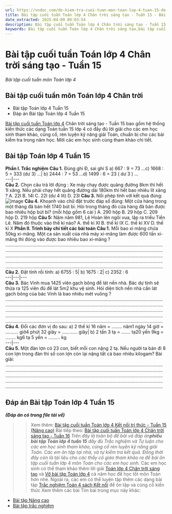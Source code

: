 ```yaml
---
url: https://vndoc.com/de-kiem-tra-cuoi-tuan-mon-toan-lop-4-tuan-15-de-1-157698
title: Bài tập cuối tuần Toán lớp 4 Chân trời sáng tạo - Tuần 15 - Bài tập cuối tuần môn Toán lớp 4 - VnDoc.com
date_extracted: 2025-04-09 09:03:54
description: Bài tập cuối tuần Toán lớp 4 Chân trời sáng tạo - Tuần 15 có đáp án giúp các em học sinh ôn tập, nâng cao kỹ năng giải Toán.
keywords: Bài tập cuối tuần Toán lớp 4 Chân trời sáng tạo,bài tập cuối tuần 15 lớp 4,phiếu bài tập toán lớp 4 tuần 15,phiếu bài tập toán tuần 15 lớp 4,bài tập cuối tuần lớp 4 tuần 15,Đề kiểm tra cuối tuần môn Toán lớp 4 Tuần 15,Đề kiểm tra cuối tuần môn Toán lớp 4,Bài tập cuối tuần môn Toán lớp 4,giải Toán lớp 4,giải bài tập toán 4,toán lớp 4,bài tập toán lớp 4,bài tập toán lớp 4 chương 2
---
```


# Bài tập cuối tuần Toán lớp 4 Chân trời sáng tạo - Tuần 15
 _Bài tập cuối tuần môn Toán lớp 4_
## **Bài tập cuối tuần môn Toán lớp 4 Chân trời**
  * Bài tập Toán lớp 4 Tuần 15
  * Đáp án Bài tập Toán lớp 4 Tuần 15

[Bài tập cuối tuần Toán lớp 4](<https://vndoc.com/de-kiem-tra-cuoi-tuan-toan4>) Chân trời sáng tạo - Tuần 15 bao gồm hệ thống kiến thức các dạng Toán tuần 15 lớp 4 có đầy đủ lời giải cho các em học sinh tham khảo, củng cố, rèn luyện kỹ năng giải Toán, chuẩn bị cho các bài kiểm tra trong năm học. Mời các em học sinh cùng tham khảo chi tiết.
## Bài tập Toán lớp 4 Tuần 15
**Phần I. Trắc nghiệm**
**Câu 1.** Đúng ghi Đ, sai ghi S
a\) 667 : 9 = 73 …c\) 1668 : 5 = 333 \(dư 3\) …| b\) 2444 : 7 = 53 …d\) 1499 : 6 = 23 \( dư 3 \) …  
---|---  
**Câu 2.** Chọn câu trả lời đúng :
Xe máy chạy được quãng đường 8km thì hết 1l xăng. Nếu phải chạy hết quãng đường dài 180km thì hết bao nhiêu lít xăng ?
A. 22l
B. 14l
C. 22l \(dư 4 lít\)
D. 23l
**Câu 3.** Nối phép tính với kết quả đúng:
![image](https://i.vdoc.vn/data/image/2023/12/11/btct15-toan-4-ctst.png)
**Câu 4.** Khoanh vào chữ đặt trước đáp số đúng:
Một cửa hàng trong một tháng đã bán hết 1740 bút bi. Hỏi trong tháng đó cửa hàng đã bán được bao nhiêu hộp bút bi? \(mỗi hộp gồm 6 cái \)
A. 290 hộp
B. 29 hộp
C. 209 hộp
D. 219 hộp
**Câu 5:** Năm năm 981, Lê Hoàn lên ngôi vua, lập ra triều Tiền Lê. Năm đó thuộc vào thế kỉ nào?
A. thế kỉ XI
B. thế kỉ IX
C. thế kỉ XV
D. thế kỉ X
**Phần II. Trình bày chi tiết các bài toán**
**Câu 1.** Mỗi bao xi măng chứa 50kg xi-măng. Một ca sản xuất của nhà máy xi-măng làm được 600 tấn xi-măng thì đóng vào được bao nhiêu bao xi-măng ?
……………………………………………………………………………………….………………….
……………………………………………………………………………………….………………….
……………………………………………………………………………………….………………….
……………………………………………………………………………………….………………….
……………………………………………………………………………………….………………….
**Câu 2.** Đặt tính rồi tính:
a\) 6755 : 5| b\) 1675 : 2| c\) 2352 : 6  
---|---|---  
**Câu 3.** Bác Vinh mua 1425 viên gạch bông để lát nền nhà. Bác dự tính sẽ thừa ra 125 viên đủ để lát 5m2 khu vệ sinh. Hỏi diện tích nền nhà cần lát gạch bông của bác Vinh là bao nhiêu mét vuông ?
……………………………………………………………………………………….………………….
……………………………………………………………………………………….………………….
……………………………………………………………………………………….………………….
……………………………………………………………………………………….………………….
……………………………………………………………………………………….………………….
**Câu 4.** Đổi các đơn vị đo sau:
a\) 2 thế kỉ 16 năm = …….. năm1 ngày 14 giờ = ………. giờ4 phút 32 giây = ………… giây| b\) 2 tấn 3 tạ = ……. tạ20 yến 9kg = …….. kg6 tạ 5 yến = ……… kg  
---|---  
**Câu 5.** Một đàn lợn có 23 con, biết mỗi con nặng 2 tạ. Nếu người ta bán đi 8 con lợn trong đàn thì số con lợn còn lại nặng tất cả bao nhiêu kilogam?
Bài giải:
……………………………………………………………………………………….………………….
……………………………………………………………………………………….………………….
……………………………………………………………………………………….………………….
…………………………………………………………………………………….…………………….
…………………………………………………………………………………….…………………….
## **Đáp án Bài tập Toán lớp 4 Tuần 15**
 _**\(Đáp án có trong file tải về\)**_
>> Xem thêm: [Bài tập cuối tuần Toán lớp 4 Kết nối tri thức - Tuần 15 \(Nâng cao\)](<https://vndoc.com/bai-tap-cuoi-tuan-toan-lop-4-ket-noi-tri-thuc-tuan-15-300094>)
>> Bài tiếp theo: [Bài tập cuối tuần Toán lớp 4 Chân trời sáng tạo - Tuần 16](<https://vndoc.com/de-kiem-tra-cuoi-tuan-mon-toan-lop-4-tuan-16-de-1-158967>)
 _Trên đây là toàn bộ đề bài và đáp án**phiếu bài tập Toán lớp 4 tuần 15** đầy đủ Trắc nghiệm và Tự luận cho các em học sinh tham khảo, củng cố rèn luyện kỹ năng giải Toán. Các em ôn tập tại nhà, và tự kiểm tra kết quả. Đồng thời đây còn là tài liệu cho các thầy cô giáo tham khảo ra đề bài ôn tập cuối tuần lớp 4 môn Toán cho các em học sinh._
Các em học sinh có thể tham khảo thêm lời giải [Toán lớp 4 Chân trời sáng tạo](<https://vndoc.com/toan-lop-4-chan-troi-sang-tao>) và [Vở bài tập Toán lớp 4](<https://vndoc.com/vo-bt-toan4>) cả năm học để học tốt môn Toán hơn nhé. Ngoài ra, các em có thể luyện tập thêm các dạng bài tập [Trắc nghiệm Toán 4 sách Kết nối](<https://vndoc.com/trac-nghiem-toan-lop-4-ket-noi>) để ôn tập và củng cố kiến thức
Xem thêm các bài Tìm bài trong mục này khác:
  * [Bài tập Nâng cao](</bai-tap-cuoi-tuan-toan-lop-4-chan-troi-sang-tao-tuan-15-nang-cao-300407>)
  * [Bài tập trắc nghiệm](</luyen-tap-kien-thuc-toan-lop-4-tuan-15-ctst-327679>)

